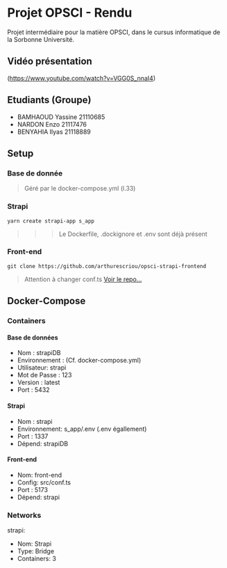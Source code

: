 # Projet OPSCI - Rendu
Projet intermédiaire pour la matière OPSCI, dans le cursus informatique de la Sorbonne Université.

## Vidéo présentation
(https://www.youtube.com/watch?v=VGG0S_nnaI4)

## Etudiants (Groupe)
 - BAMHAOUD  Yassine  21110685
 - NARDON    Enzo     21117476
 - BENYAHIA  Ilyas    21118889

## Setup

### Base de donnée
> Géré par le docker-compose.yml (l.33)

### Strapi
``` console
yarn create strapi-app s_app
```

>>> Le Dockerfile, .dockignore et .env sont déjà présent

### Front-end
``` console
git clone https://github.com/arthurescriou/opsci-strapi-frontend 
```
> Attention à changer conf.ts
[Voir le repo...](https://github.com/arthurescriou/opsci-strapi-frontend)

## Docker-Compose
### Containers

#### Base de données
 - Nom : strapiDB
 - Environnement : (Cf. docker-compose.yml)
 - Utilisateur: strapi
 - Mot de Passe : 123
 - Version : latest
 - Port : 5432

#### Strapi
 - Nom : strapi
 - Environnement: s_app/.env (.env égallement)
 - Port : 1337
 - Dépend: strapiDB
 
#### Front-end
 - Nom: front-end
 - Config: src/conf.ts
 - Port : 5173
 - Dépend: strapi

### Networks
strapi:
  - Nom: Strapi
  - Type: Bridge
  - Containers: 3